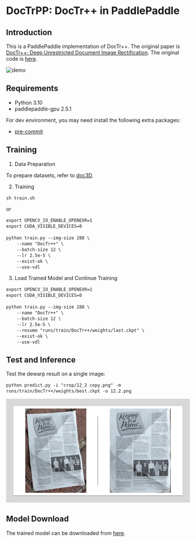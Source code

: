 # DocTrPP: DocTr++ in PaddlePaddle

## Introduction

This is a PaddlePaddle implementation of DocTr++. The original paper is [DocTr++: Deep Unrestricted Document Image Rectification](https://arxiv.org/abs/2304.08796). The original code is [here](https://github.com/fh2019ustc/DocTr-Plus).

![demo](https://github.com/GreatV/DocTrPP/assets/17264618/4e491512-bfc4-4e69-a833-fd1c6e17158c)

## Requirements

- Python 3.10
- paddlepaddle-gpu 2.5.1

For dev environment, you may need install the following extra packages:

- [pre-commit](https://pre-commit.com/)

## Training

1. Data Preparation

To prepare datasets, refer to [doc3D](https://github.com/cvlab-stonybrook/doc3D-dataset).

2. Training

```shell
sh train.sh
```

or

```shell
export OPENCV_IO_ENABLE_OPENEXR=1
export CUDA_VISIBLE_DEVICES=0

python train.py --img-size 288 \
    --name "DocTr++" \
    --batch-size 12 \
    --lr 2.5e-5 \
    --exist-ok \
    --use-vdl
```

3. Load Trained Model and Continue Training

```shell
export OPENCV_IO_ENABLE_OPENEXR=1
export CUDA_VISIBLE_DEVICES=0

python train.py --img-size 288 \
    --name "DocTr++" \
    --batch-size 12 \
    --lr 2.5e-5 \
    --resume "runs/train/DocTr++/weights/last.ckpt" \
    --exist-ok \
    --use-vdl
```

## Test and Inference

Test the dewarp result on a single image:

```shell
python predict.py -i "crop/12_2 copy.png" -m runs/train/DocTr++/weights/best.ckpt -o 12.2.png
```
![document image rectification](https://raw.githubusercontent.com/greatv/DocTrPP/main/doc/imgs/document_image_rectification.jpg)

## Model Download

The trained model can be downloaded from [here](https://github.com/GreatV/DocTrPP/releases/download/v0.0.2/best.ckpt).
